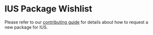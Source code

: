 # IUS Package Wishlist

Please refer to our [contributing guide][1] for details about how to request a
new package for IUS.

[1]: https://github.com/iuscommunity/wishlist/blob/master/CONTRIBUTING.md
